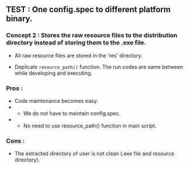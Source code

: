 
## TEST : One config.spec to different platform binary.

### Concept **2** : Stores the raw resource files to the distribution directory instead of storing them to the .exe file.

+ All raw resource files are stored in the 'res' directory.

+ Deplicate `resource_path()` function. The run codes are same between while developing and executing.

### Pros : 
+ Code maintenance becomes easy: 
+ + We do not have to maintain config.spec.
+ + No need to use resource_path() function in main script.

### Cons :
+ The extracted directory of user is not clean (.exe file and resource directory).

